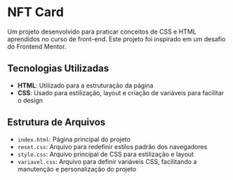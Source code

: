 # NFT Card

Um projeto desenvolvido para praticar conceitos de CSS e HTML aprendidos no curso de front-end. Este projeto foi inspirado em um desafio do Frontend Mentor.

## Tecnologias Utilizadas

- **HTML**: Utilizado para a estruturação da página
- **CSS**: Usado para estilização, layout e criação de variáveis para facilitar o design

## Estrutura de Arquivos

- `index.html`: Página principal do projeto
- `reset.css`: Arquivo para redefinir estilos padrão dos navegadores
- `style.css`: Arquivo principal de CSS para estilização e layout
- `variavel.css`: Arquivo para definir variáveis CSS, facilitando a manutenção e personalização do projeto
